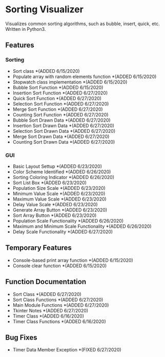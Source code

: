 # Sorting Visualizer

Visualizes common sorting algorithms, such as bubble, insert, quick, etc. Written in Python3.

## Features
  
  ### Sorting
  - Sort class *(ADDED 6/15/2020)
  - Populate array with random elements function *(ADDED 6/15/2020)
  - Stopwatch class implementation  *(ADDED 6/15/2020)
  - Bubble Sort Function *(ADDED 6/15/2020)
  - Insertion Sort Function *(ADDED 6/27/2020)
  - Quick Sort Function *(ADDED 6/27/2020)
  - Selection Sort Function *(ADDED 6/27/2020)
  - Merge Sort Function *(ADDED 6/27/2020)
  - Counting Sort Function *(ADDED 6/27/2020)
  - Bubble Sort Drawn Data *(ADDED 6/27/2020)
  - Insertion Sort Drawn Data *(ADDED 6/27/2020)
  - Selection Sort Drawn Data *(ADDED 6/27/2020)
  - Merge Sort Drawn Data *(ADDED 6/27/2020)
  - Counting Sort Drawn Data *(ADDED 6/27/2020)
  
  ### GUI
  - Basic Layout Settup *(ADDED 6/23/2020)
  - Color Scheme Identified *(ADDED 6/26/2020)
  - Sorting Coloring Indicator *(ADDED 6/26/2020)
  - Sort List Box *(ADDED 6/23/2020)
  - Population Size Scale *(ADDED 6/23/2020)
  - Minimum Value Scale *(ADDED 6/23/2020)
  - Maximum Value Scale *(ADDED 6/23/2020)
  - Delay Value Scale *(ADDED 6/23/2020)
  - Generate Array Button *(ADDED 6/23/2020)
  - Sort Array Button *(ADDED 6/23/2020)
  - Population Scale Functionality *(ADDED 6/26/2020)
  - Maximum and Minimum Scale Functionality *(ADDED 6/26/2020)
  - Delay Scale Functionality *(ADDED 6/27/2020)
  
## Temporary Features
  - Console-based print array function *(ADDED 6/15/2020)
  - Console clear function *(ADDED 6/15/2020)

## Function Documentation
  - Sort Class *(ADDED 6/27/2020)
  - Sort Class Functions *(ADDED 6/27/2020)
  - Main Module Functions *(ADDED 6/27/2020)
  - Tkinter Notes *(ADDED 6/27/2020)
  - Timer Class *(ADDED 6/16/2020)
  - Timer Class Functions *(ADDED 6/16/2020)
## Bug Fixes 
  - Timer Data Member Exception *(FIXED 6/27/2020)
